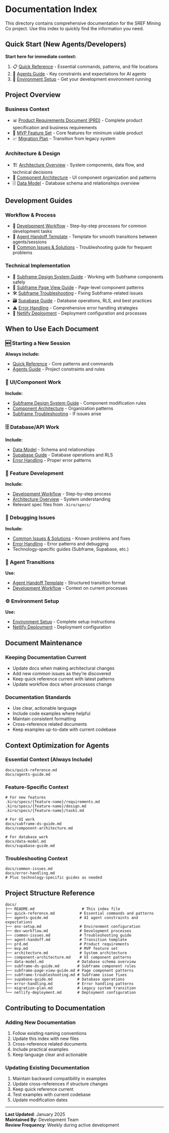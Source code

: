# Documentation Index

This directory contains comprehensive documentation for the SREF Mining Co project. Use this index to quickly find the information you need.

## Quick Start (New Agents/Developers)

**Start here for immediate context:**
1. 📋 [Quick Reference](./quick-reference.md) - Essential commands, patterns, and file locations
2. 🤖 [Agents Guide](./agents-guide.md) - Key constraints and expectations for AI agents
3. 🚀 [Environment Setup](./env-setup.md) - Get your development environment running

## Project Overview

### Business Context
- 📊 [Product Requirements Document (PRD)](./prd.md) - Complete product specification and business requirements
- 🎯 [MVP Feature Set](./mvp.md) - Core features for minimum viable product
- 📈 [Migration Plan](./migration-plan.md) - Transition from legacy system

### Architecture & Design
- 🏗️ [Architecture Overview](./architecture.md) - System components, data flow, and technical decisions
- 🧩 [Component Architecture](./component-architecture.md) - UI component organization and patterns
- 🗄️ [Data Model](./data-model.md) - Database schema and relationships overview

## Development Guides

### Workflow & Process
- 🔄 [Development Workflow](./dev-workflow.md) - Step-by-step processes for common development tasks
- 🤝 [Agent Handoff Template](./agent-handoff.md) - Template for smooth transitions between agents/sessions
- 🐛 [Common Issues & Solutions](./common-issues.md) - Troubleshooting guide for frequent problems

### Technical Implementation
- 🎨 [Subframe Design System Guide](./subframe-ds-guide.md) - Working with Subframe components safely
- 🔧 [Subframe Page View Guide](./subframe-page-view-guide.md) - Page-level component patterns
- 🛠️ [Subframe Troubleshooting](./subframe-troubleshooting.md) - Fixing Subframe-related issues
- 🗃️ [Supabase Guide](./supabase-guide.md) - Database operations, RLS, and best practices
- ⚠️ [Error Handling](./error-handling.md) - Comprehensive error handling strategies
- 🚀 [Netlify Deployment](./netlify-deployment.md) - Deployment configuration and processes

## When to Use Each Document

### 🆕 Starting a New Session
**Always include:**
- [Quick Reference](./quick-reference.md) - Core patterns and commands
- [Agents Guide](./agents-guide.md) - Project constraints and rules

### 🎨 UI/Component Work
**Include:**
- [Subframe Design System Guide](./subframe-ds-guide.md) - Component modification rules
- [Component Architecture](./component-architecture.md) - Organization patterns
- [Subframe Troubleshooting](./subframe-troubleshooting.md) - If issues arise

### 🗄️ Database/API Work
**Include:**
- [Data Model](./data-model.md) - Schema and relationships
- [Supabase Guide](./supabase-guide.md) - Database operations and RLS
- [Error Handling](./error-handling.md) - Proper error patterns

### 🚀 Feature Development
**Include:**
- [Development Workflow](./dev-workflow.md) - Step-by-step process
- [Architecture Overview](./architecture.md) - System understanding
- Relevant spec files from `.kiro/specs/`

### 🐛 Debugging Issues
**Include:**
- [Common Issues & Solutions](./common-issues.md) - Known problems and fixes
- [Error Handling](./error-handling.md) - Error patterns and debugging
- Technology-specific guides (Subframe, Supabase, etc.)

### 🔄 Agent Transitions
**Use:**
- [Agent Handoff Template](./agent-handoff.md) - Structured transition format
- [Development Workflow](./dev-workflow.md) - Context on current processes

### ⚙️ Environment Setup
**Use:**
- [Environment Setup](./env-setup.md) - Complete setup instructions
- [Netlify Deployment](./netlify-deployment.md) - Deployment configuration

## Document Maintenance

### Keeping Documentation Current
- Update docs when making architectural changes
- Add new common issues as they're discovered
- Keep quick reference current with latest patterns
- Update workflow docs when processes change

### Documentation Standards
- Use clear, actionable language
- Include code examples where helpful
- Maintain consistent formatting
- Cross-reference related documents
- Keep examples up-to-date with current codebase

## Context Optimization for Agents

### Essential Context (Always Include)
```
docs/quick-reference.md
docs/agents-guide.md
```

### Feature-Specific Context
```
# For new features
.kiro/specs/{feature-name}/requirements.md
.kiro/specs/{feature-name}/design.md
.kiro/specs/{feature-name}/tasks.md

# For UI work
docs/subframe-ds-guide.md
docs/component-architecture.md

# For database work
docs/data-model.md
docs/supabase-guide.md
```

### Troubleshooting Context
```
docs/common-issues.md
docs/error-handling.md
# Plus technology-specific guides as needed
```

## Project Structure Reference

```
docs/
├── README.md                     # This index file
├── quick-reference.md           # Essential commands and patterns
├── agents-guide.md              # AI agent constraints and expectations
├── env-setup.md                 # Environment configuration
├── dev-workflow.md              # Development processes
├── common-issues.md             # Troubleshooting guide
├── agent-handoff.md             # Transition template
├── prd.md                       # Product requirements
├── mvp.md                       # MVP feature set
├── architecture.md              # System architecture
├── component-architecture.md    # UI component patterns
├── data-model.md               # Database schema overview
├── subframe-ds-guide.md        # Subframe component rules
├── subframe-page-view-guide.md # Page component patterns
├── subframe-troubleshooting.md # Subframe issue fixes
├── supabase-guide.md           # Database operations
├── error-handling.md           # Error handling patterns
├── migration-plan.md           # Legacy system transition
└── netlify-deployment.md       # Deployment configuration
```

## Contributing to Documentation

### Adding New Documentation
1. Follow existing naming conventions
2. Update this index with new files
3. Cross-reference related documents
4. Include practical examples
5. Keep language clear and actionable

### Updating Existing Documentation
1. Maintain backward compatibility in examples
2. Update cross-references if structure changes
3. Keep quick reference current
4. Test examples with current codebase
5. Update modification dates

---

**Last Updated**: January 2025  
**Maintained By**: Development Team  
**Review Frequency**: Weekly during active development